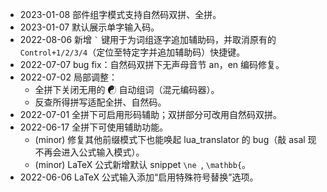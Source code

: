 * 2023-01-08 部件组字模式支持自然码双拼、全拼。
* 2023-01-07 默认展示单字输入码。
* 2022-08-06 新增 `` ` `` 键用于为词组逐字追加辅助码，并取消原有的 `Control+1/2/3/4`（定位至特定字并追加辅助码）快捷键。
* 2022-07-07 bug fix：自然码双拼下无声母音节 an，en 编码修复。
* 2022-07-02 局部调整：
	* 全拼下关闭无用的 ☯ 自动组词（混元编码器）。
	* 反查所得拼写适配全拼、自然码。
* 2022-07-01 全拼下可启用形码辅助；双拼部分可改用自然码双拼。
* 2022-06-17 全拼下可使用辅助功能。
	* (minor) 修复其他前缀模式下也能唤起 lua_translator 的 bug（敲 asal 现不再会进入公式输入模式）。
	* (minor) LaTeX 公式新增默认 snippet `\ne `, `\mathbb{`。
* 2022-06-06 LaTeX 公式输入添加“启用特殊符号替换”选项。

